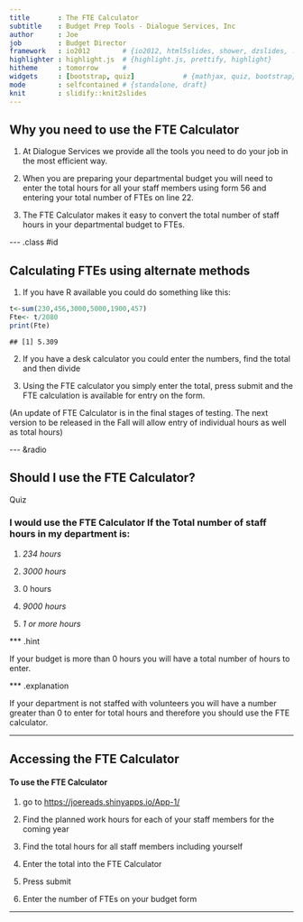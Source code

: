 ```yaml
---
title       : The FTE Calculator
subtitle    : Budget Prep Tools - Dialogue Services, Inc
author      : Joe
job         : Budget Director
framework   : io2012        # {io2012, html5slides, shower, dzslides, ...}
highlighter : highlight.js  # {highlight.js, prettify, highlight}
hitheme     : tomorrow      # 
widgets     : [bootstrap, quiz]            # {mathjax, quiz, bootstrap}
mode        : selfcontained # {standalone, draft}
knit        : slidify::knit2slides
---
```


## Why you need to use the FTE Calculator

1. At Dialogue Services we provide all the tools you need to do your job in the most efficient way.


2. When you are preparing your departmental budget you will need to enter the total hours for all your staff members using form 56 and entering your total number of FTEs on line 22.


3. The FTE Calculator makes it easy to convert the total number of staff hours in your departmental budget to FTEs.


--- .class #id 

## Calculating FTEs using alternate methods

1. If you have R available you could do something like this:


```r
t<-sum(230,456,3000,5000,1900,457)
Fte<- t/2080
print(Fte)
```

```
## [1] 5.309
```

2. If you have a desk calculator you could enter the numbers, find the total and then divide

3. Using the FTE calculator you simply enter the total, press submit and the FTE calculation is available for entry on the form.

(An update of FTE Calculator is in the final stages of testing. The next version to be released in the Fall will allow entry of individual hours as well as total hours)



--- &radio

## Should I use the FTE Calculator?

Quiz

### I would use the FTE Calculator If the Total number of staff hours in my department is:

1. _234 hours_

2. _3000 hours_

3. 0 hours

4. _9000 hours_

5. _1 or more hours_

*** .hint 

If your budget is more than 0 hours you will have a total number of hours to enter.

*** .explanation 

If your department is not staffed with volunteers you will have a number greater than 0 to enter for total hours and therefore you should use the FTE calculator.



---

## Accessing the FTE Calculator

#### To use the FTE Calculator

1. go to https://joereads.shinyapps.io/App-1/

2. Find the planned work hours for each of your staff members for the coming year

3. Find the total hours for all staff members including yourself

4. Enter the total into the FTE Calculator

5. Press submit

6. Enter the number of FTEs on your budget form


---
